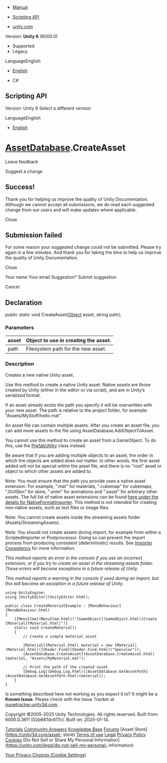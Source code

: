 [ ]()

  * [Manual](../Manual/index.html)
  * [Scripting API](../ScriptReference/index.html)

  * [unity.com](https://unity.com/)

Version: **Unity 6** (6000.0)

  * Supported
  * Legacy

LanguageEnglish

  * [English]()

  * C#

[ ](https://docs.unity3d.com)

## Scripting API

Version: Unity 6 Select a different version

LanguageEnglish

  * [English]()

#  [AssetDatabase](AssetDatabase.html).CreateAsset

Leave feedback

Suggest a change

## Success!

Thank you for helping us improve the quality of Unity Documentation. Although
we cannot accept all submissions, we do read each suggested change from our
users and will make updates where applicable.

Close

## Submission failed

For some reason your suggested change could not be submitted. Please <a>try
again</a> in a few minutes. And thank you for taking the time to help us
improve the quality of Unity Documentation.

Close

Your name Your email Suggestion* Submit suggestion

Cancel

[ ]()

## Declaration

public static void CreateAsset([Object](Object.html) asset, string path);

### Parameters

asset | Object to use in creating the asset.  
---|---  
path | Filesystem path for the new asset.  
  
### Description

Creates a new native Unity asset.

Use this method to create a native Unity asset. Native assets are those
created by Unity (either in the editor or via script), and are in Unity’s
serialized format.  
  
If an asset already exists the path you specify it will be overwritten with
your new asset. The path is relative to the project folder, for example:
"Assets/MyStuff/hello.mat".  
  
An asset file can contain multiple assets. After you create an asset file, you
can add more assets to the file using AssetDatabase.AddObjectToAsset.  
  
You cannot use this method to create an asset from a GameObject. To do this,
use the [PrefabUtility](PrefabUtility.html) class instead.  
  
Be aware that if you are adding multiple objects to an asset, the order in
which the objects are added does not matter. In other words, the first asset
added will not be special within the asset file, and there is no "root" asset
or object to which other assets are added to.  
  
Note: You must ensure that the path you provide uses a native asset extension.
For example, ".mat" for materials, ".cubemap" for cubemaps, ".GUISkin" for
skins, ".anim" for animations and ".asset" for arbitrary other assets. The
full list of native asset extensions can be found [here under the details for
NativeFormatImporter](../Manual/AssetDatabaseRefreshing.html). This method is
not intended for creating non-native assets, such as text files or image
files.  
  
Note: You cannot create assets inside the streaming assets folder
(Assets/StreamingAssets).  
  
Note: You should not create assets during import, for example from within a
ScriptedImporter or Postprocessor. Doing so can prevent the import process
from producing consistent (deterministic) results. See [Importer
Consistency](../Manual/ImporterConsistency.html) for more information.  
  
_This method reports an error in the console if you use an incorrect
extension, or if you try to create an asset in the streaming assets folder.
These errors will become exceptions in a future release of Unity._  
  
_This method reports a warning in the console if used during an import, but
this will become an exception in a future release of Unity._

    
    
    using UnityEngine;
    using [UnityEditor](UnityEditor.html);  
      
    public class CreateMaterialExample : [MonoBehaviour](MonoBehaviour.html)
    {
        [[MenuItem](MenuItem.html)("[GameObject](GameObject.html)/Create [Material](Material.html)")]
        static void CreateMaterial()
        {
            // Create a simple material asset  
      
            [Material](Material.html) material = new [Material](Material.html)([Shader.Find](Shader.Find.html)("Specular"));
            [AssetDatabase.CreateAsset](AssetDatabase.CreateAsset.html)(material, "Assets/MyMaterial.mat");  
      
            // Print the path of the created asset
            [Debug.Log](Debug.Log.html)([AssetDatabase.GetAssetPath](AssetDatabase.GetAssetPath.html)(material));
        }
    }
    

Is something described here not working as you expect it to? It might be a
**Known Issue**. Please check with the Issue Tracker at
[issuetracker.unity3d.com](https://issuetracker.unity3d.com).

Copyright ©2005-2025 Unity Technologies. All rights reserved. Built from:
6000.0.36f1 (02b661dc617c). Built on: 2025-01-14.

[Tutorials](https://unity3d.com/learn) [Community
Answers](https://answers.unity3d.com) [Knowledge
Base](https://support.unity3d.com/hc/en-us)
[Forums](https://forum.unity3d.com) [Asset Store](https://unity3d.com/asset-
store) [Terms of use](https://docs.unity3d.com/Manual/TermsOfUse.html)
[Legal](https://unity.com/legal) [Privacy
Policy](https://unity.com/legal/privacy-policy)
[Cookies](https://unity.com/legal/cookie-policy) [Do Not Sell or Share My
Personal Information](https://unity.com/legal/do-not-sell-my-personal-
information)

[Your Privacy Choices (Cookie Settings)](javascript:void\(0\);)

